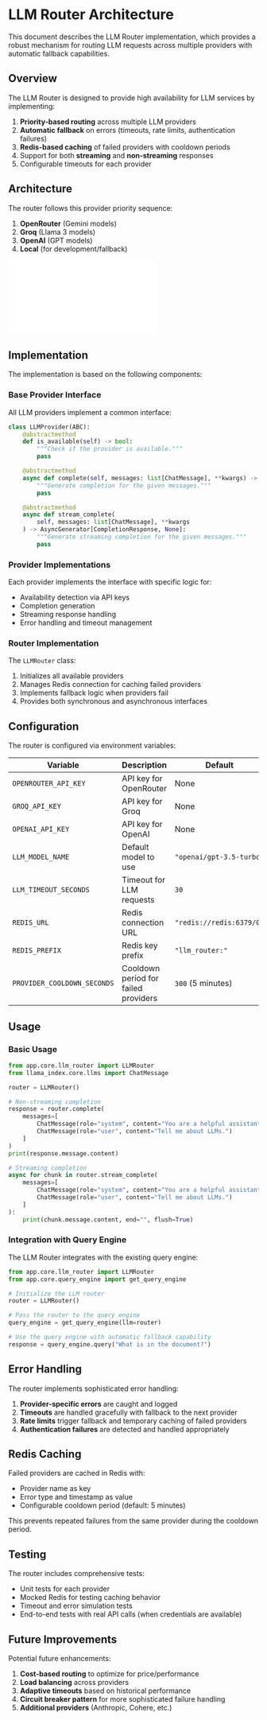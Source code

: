 # LLM Router Architecture

This document describes the LLM Router implementation, which provides a robust mechanism for routing LLM requests across multiple providers with automatic fallback capabilities.

## Overview

The LLM Router is designed to provide high availability for LLM services by implementing:

1. **Priority-based routing** across multiple LLM providers
2. **Automatic fallback** on errors (timeouts, rate limits, authentication failures)
3. **Redis-based caching** of failed providers with cooldown periods
4. Support for both **streaming** and **non-streaming** responses
5. Configurable timeouts for each provider

## Architecture

The router follows this provider priority sequence:

1. **OpenRouter** (Gemini models)
2. **Groq** (Llama 3 models)
3. **OpenAI** (GPT models)
4. **Local** (for development/fallback)

![LLM Router Flow](diagrams/llm_router_flow.mmd)

## Implementation

The implementation is based on the following components:

### Base Provider Interface

All LLM providers implement a common interface:

```python
class LLMProvider(ABC):
    @abstractmethod
    def is_available(self) -> bool:
        """Check if the provider is available."""
        pass

    @abstractmethod
    async def complete(self, messages: list[ChatMessage], **kwargs) -> CompletionResponse:
        """Generate completion for the given messages."""
        pass

    @abstractmethod
    async def stream_complete(
        self, messages: list[ChatMessage], **kwargs
    ) -> AsyncGenerator[CompletionResponse, None]:
        """Generate streaming completion for the given messages."""
        pass
```

### Provider Implementations

Each provider implements the interface with specific logic for:

- Availability detection via API keys
- Completion generation
- Streaming response handling
- Error handling and timeout management

### Router Implementation

The `LLMRouter` class:

1. Initializes all available providers
2. Manages Redis connection for caching failed providers
3. Implements fallback logic when providers fail
4. Provides both synchronous and asynchronous interfaces

## Configuration

The router is configured via environment variables:

| Variable | Description | Default |
|----------|-------------|---------|
| `OPENROUTER_API_KEY` | API key for OpenRouter | None |
| `GROQ_API_KEY` | API key for Groq | None |
| `OPENAI_API_KEY` | API key for OpenAI | None |
| `LLM_MODEL_NAME` | Default model to use | `"openai/gpt-3.5-turbo"` |
| `LLM_TIMEOUT_SECONDS` | Timeout for LLM requests | `30` |
| `REDIS_URL` | Redis connection URL | `"redis://redis:6379/0"` |
| `REDIS_PREFIX` | Redis key prefix | `"llm_router:"` |
| `PROVIDER_COOLDOWN_SECONDS` | Cooldown period for failed providers | `300` (5 minutes) |

## Usage

### Basic Usage

```python
from app.core.llm_router import LLMRouter
from llama_index.core.llms import ChatMessage

router = LLMRouter()

# Non-streaming completion
response = router.complete(
    messages=[
        ChatMessage(role="system", content="You are a helpful assistant."),
        ChatMessage(role="user", content="Tell me about LLMs.")
    ]
)
print(response.message.content)

# Streaming completion
async for chunk in router.stream_complete(
    messages=[
        ChatMessage(role="system", content="You are a helpful assistant."),
        ChatMessage(role="user", content="Tell me about LLMs.")
    ]
):
    print(chunk.message.content, end="", flush=True)
```

### Integration with Query Engine

The LLM Router integrates with the existing query engine:

```python
from app.core.llm_router import LLMRouter
from app.core.query_engine import get_query_engine

# Initialize the LLM router
router = LLMRouter()

# Pass the router to the query engine
query_engine = get_query_engine(llm=router)

# Use the query engine with automatic fallback capability
response = query_engine.query("What is in the document?")
```

## Error Handling

The router implements sophisticated error handling:

1. **Provider-specific errors** are caught and logged
2. **Timeouts** are handled gracefully with fallback to the next provider
3. **Rate limits** trigger fallback and temporary caching of failed providers
4. **Authentication failures** are detected and handled appropriately

## Redis Caching

Failed providers are cached in Redis with:

- Provider name as key
- Error type and timestamp as value
- Configurable cooldown period (default: 5 minutes)

This prevents repeated failures from the same provider during the cooldown period.

## Testing

The router includes comprehensive tests:

- Unit tests for each provider
- Mocked Redis for testing caching behavior
- Timeout and error simulation tests
- End-to-end tests with real API calls (when credentials are available)

## Future Improvements

Potential future enhancements:

1. **Cost-based routing** to optimize for price/performance
2. **Load balancing** across providers
3. **Adaptive timeouts** based on historical performance
4. **Circuit breaker pattern** for more sophisticated failure handling
5. **Additional providers** (Anthropic, Cohere, etc.)
